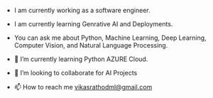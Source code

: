 - I am currently working as a software engineer.

- I am currently learning Genrative AI and Deployments.

- You can ask me about Python, Machine Learning, Deep Learning, Computer Vision, and Natural Language Processing.

- 🌱 I’m currently learning Python AZURE Cloud.
  
- 💞️ I’m looking to collaborate for AI Projects
  
- 📫 How to reach me vikasrathodml@gmail.com

<!---
Vikas-Rathod1/Vikas-Rathod1 is a ✨ special ✨ repository because its `README.md` (this file) appears on your GitHub profile.
You can click the Preview link to take a look at your changes.
--->
